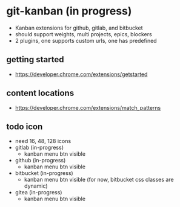 # git-kanban (in progress)

* Kanban extensions for github, gitlab, and bitbucket
* should support weights, multi projects, epics, blockers
* 2 plugins, one supports custom urls, one has predefined

## getting started

* https://developer.chrome.com/extensions/getstarted

## content locations

* https://developer.chrome.com/extensions/match_patterns

## todo icon

* need 16, 48, 128 icons
* gitlab (in-progress)
    * kanban menu btn visible
* github (in-progress)
    * kanban menu btn visible
* bitbucket (in-progress)
    * kanban menu btn visible (for now, bitbucket css classes are dynamic)
* gitea (in-progress)
    * kanban menu btn visible